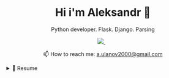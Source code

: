 <h1 align='center'>
Hi i'm Aleksandr 👋
</h1>

<p align='center'>
  Python developer.
  Flask.
  Django.
  Parsing
  
</p>

<p align='center'>
<a href="https://t.me/Tap1xx">
  <img src="https://img.shields.io/badge/Telegram-2CA5E0?style=for-the-badge&logo=telegram&logoColor=white"/>
</a>&nbsp;&nbsp;
</p>

<p align='center'>
  📫 How to reach me: <a href='mailto:a.ulanov2000@gmail.com'>a.ulanov2000@gmail.com</a>
</p>

<details>
  <summary>📃 Resume</summary>


## Education


- 📖 **Information systems**\
📆 2015 - 2019\
📍 **College of Economics, Business and Law** - Kazakhstan


- 📖 **Computer science and software**\
📆 2019 - 2022\
📍 **Karaganda University of Kazpotrebsoyuz** - Kazakhstan


<!--
**Tap1x1/Tap1x1** is a ✨ _special_ ✨ repository because its `README.md` (this file) appears on your GitHub profile.

Here are some ideas to get you started:

- 🔭 I’m currently working on ...
- 🌱 I’m currently learning ...
- 👯 I’m looking to collaborate on ...
- 🤔 I’m looking for help with ...
- 💬 Ask me about ...
- 📫 How to reach me: ...
- 😄 Pronouns: ...
- ⚡ Fun fact: ...
-->
